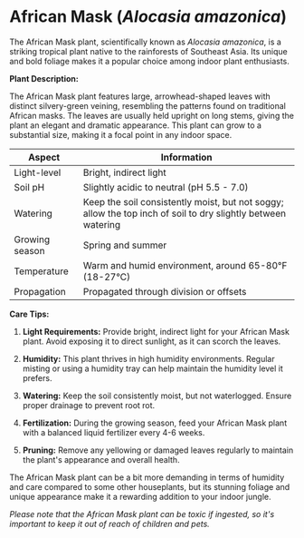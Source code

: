 # **African Mask** (_Alocasia amazonica_)

The African Mask plant, scientifically known as _Alocasia amazonica_, is a striking tropical plant native to the rainforests of Southeast Asia. Its unique and bold foliage makes it a popular choice among indoor plant enthusiasts.

**Plant Description:**

The African Mask plant features large, arrowhead-shaped leaves with distinct silvery-green veining, resembling the patterns found on traditional African masks. The leaves are usually held upright on long stems, giving the plant an elegant and dramatic appearance. This plant can grow to a substantial size, making it a focal point in any indoor space.

| Aspect         | Information                                                                                                  |
| -------------- | ------------------------------------------------------------------------------------------------------------ |
| Light-level    | Bright, indirect light                                                                                       |
| Soil pH        | Slightly acidic to neutral (pH 5.5 - 7.0)                                                                    |
| Watering       | Keep the soil consistently moist, but not soggy; allow the top inch of soil to dry slightly between watering |
| Growing season | Spring and summer                                                                                            |
| Temperature    | Warm and humid environment, around 65-80°F (18-27°C)                                                         |
| Propagation    | Propagated through division or offsets                                                                       |

**Care Tips:**

1. **Light Requirements:** Provide bright, indirect light for your African Mask plant. Avoid exposing it to direct sunlight, as it can scorch the leaves.

2. **Humidity:** This plant thrives in high humidity environments. Regular misting or using a humidity tray can help maintain the humidity level it prefers.

3. **Watering:** Keep the soil consistently moist, but not waterlogged. Ensure proper drainage to prevent root rot.

4. **Fertilization:** During the growing season, feed your African Mask plant with a balanced liquid fertilizer every 4-6 weeks.

5. **Pruning:** Remove any yellowing or damaged leaves regularly to maintain the plant's appearance and overall health.

The African Mask plant can be a bit more demanding in terms of humidity and care compared to some other houseplants, but its stunning foliage and unique appearance make it a rewarding addition to your indoor jungle.

_Please note that the African Mask plant can be toxic if ingested, so it's important to keep it out of reach of children and pets._
